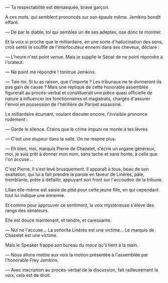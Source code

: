 — Ta respectabilité est démasquée, brave garçon. 

A ces mots, qui semblent prononcés sur son épaule même. Jemkins bondit effaré.

— De par le diable, toi qui sembles un de ses adeptes, ose donc te montrer.

Et la voix si proche que le milliardaire, en une sorte d'hallucination des sens, croit sentir le souffle de l'interlocuteur ennemi dans ses cheveux, déclare :

— L'heure n'est point venue. Mais je supplie le Sénat de ne point
répondre à l'orateur.

— Ne point me répondre ! tonitrue Jemkins.

— Tais-toi. Si tu as raison, que t'importe ? Les tribunaux ne te donneront-ils pas gain de cause ? Mais une réplique de cette honorable assemblée figurerait au procès-verbal et constituerait une pièce quasi ofﬁcielle de nature à inﬂuencer les fonctionnaires et magistrats, chargés d'assurer l'envoi en possession de l'héritière de Pariset assassiné.

Le milliardaire écumant, voulant discuter encore, l'invisible prononce
rudement :

— Garde le silence. Crains que le crime impuni ne monte à tes lèvres.

— C'est une stupeur dans la salle. On ne respire plus.

— Eh bien, moi, marquis Pierre de Chazelet, s'écrie un organe généreux, moi, je suis prêt à donner mon nom, sans tache et sans honte, à celle que l'on accuse...

C'est Pierre. Il s'est levé brusquement. Il apparaît à tous, beau de son exaltation, qui lui a fait prendre la parole en faveur de Linérès, pâle, tremblante, prête à défaillir, appuyant son front sur l'accoudoir de la tribune.

Lilian elle-même est saisie de pitié pour cette jeune ﬁlle, en qui cependant tout lui indique une ennemie.

Et comme pour approuver ce sentiment, la voix mystérieuse s'élève des
rangs des sénateurs.

Elle est douce maintenant, et tendre, et caressante.

— Nul ne l'accuse... La señorita Linérès est une victime... Le marquis
de Chazelet est une victime.

Mais le Speaker frappe son bureau du _mace_ qu'il tient à la main.

— Nous allons mettre aux voix la motion présentée à l'assemblée par l'honorable Frey Jemkins.

— Avec inscription au procès-verbal de la discussion, fait railleusement la voix, cela est de droit.

